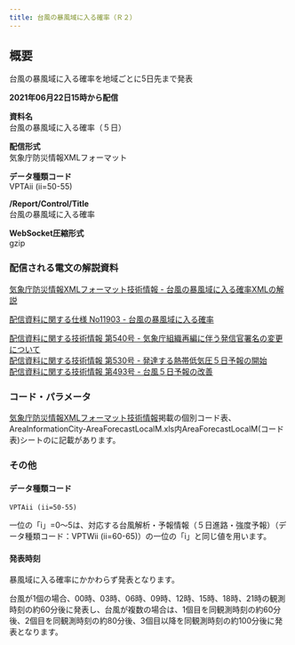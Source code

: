 ```yaml
---
title: 台風の暴風域に入る確率（Ｒ２）
---
```


## 概要
台風の暴風域に入る確率を地域ごとに5日先まで発表

**2021年06月22日15時から配信**

**資料名** <br/>
 台風の暴風域に入る確率（５日）
 
**配信形式** <br/>
 気象庁防災情報XMLフォーマット
 
**データ種類コード** <br/>
 VPTAii (ii=50-55)
 
**/Report/Control/Title** <br/>
 台風の暴風域に入る確率
 
**WebSocket圧縮形式** <br/>
 gzip

### 配信される電文の解説資料
 [気象庁防災情報XMLフォーマット技術情報 - 台風の暴風域に入る確率XMLの解説](https://dmdata.jp/docs/jma/manual/0269-0269.pdf)
 
 
 [配信資料に関する仕様 No11903 - 台風の暴風域に入る確率](https://www.data.jma.go.jp/suishin/shiyou/pdf/no11903)
 
 
 [配信資料に関する技術情報 第540号 - 気象庁組織再編に伴う発信官署名の変更について](https://dmdata.jp/docs/jma/technical/540.pdf) <br/>
 [配信資料に関する技術情報 第530号 - 発達する熱帯低気圧５日予報の開始](https://dmdata.jp/docs/jma/technical/530.pdf) <br/>
 [配信資料に関する技術情報 第493号 - 台風５日予報の改善](https://dmdata.jp/docs/jma/technical/493.pdf)
 
### コード・パラメータ
 [気象庁防災情報XMLフォーマット技術情報](http://xml.kishou.go.jp/tec_material.html)掲載の個別コード表、AreaInformationCity-AreaForecastLocalM.xls内AreaForecastLocalM(コード表)シートのに記載があります。

### その他

#### データ種類コード
`VPTAii (ii=50-55)`

一位の「i」=0～5は、対応する台風解析・予報情報（５日進路・強度予報）（データ種類コード：VPTWii (ii=60-65)）の一位の「i」と同じ値を用います。

#### 発表時刻
暴風域に入る確率にかかわらず発表となります。

台風が1個の場合、00時、03時、06時、09時、12時、15時、18時、21時の観測時刻の約60分後に発表し、台風が複数の場合は、1個目を同観測時刻の約60分後、2個目を同観測時刻の約80分後、3個目以降を同観測時刻の約100分後に発表となります。
